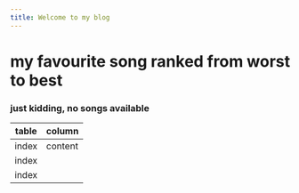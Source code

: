 ```yaml
---
title: Welcome to my blog
---
```


# my favourite song ranked from worst to best

### just kidding, no songs available 

|table    |column   |
|---------|---------|
|index    |content  |
|index    |         |
|index    |         |
